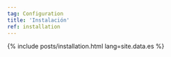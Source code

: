 ```yaml
---
tag: Configuration
title: 'Instalación'
ref: installation
---
```


{% include posts/installation.html lang=site.data.es %}
